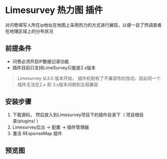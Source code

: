 Limesurvey 热力图 插件
================

对问卷填写人所在ip地址在地图上采用热力的方式进行展现，以便一目了然调查者在地理区域上的分布状况

## 前提条件
- 问卷必须开启IP数据记录功能
- 插件目前只支持LimeSurvey只能是2.x版本
> Limesurvey 从3.0 版本开始， 插件机制有了不兼容性的改动，因此同一个插件无法在2.x 和 3.x版本间做到互相兼容

## 安装步骤
1. 下载源码， 然后放入到Limesurvey项目下的插件目录下（ 项目根目录/plugins/ ）
1. Limesurvey后台 -> 配置 -> 插件管理器  
1. 激活 REsponseMap 插件

## 预览图
